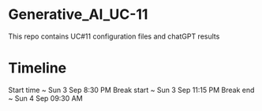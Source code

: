 # Generative_AI_UC-11
This repo contains UC#11 configuration files and chatGPT results

# Timeline
Start time ~ Sun 3 Sep 8:30 PM 
Break start ~ Sun 3 Sep 11:15 PM
Break end ~ Sun 4 Sep 09:30 AM
